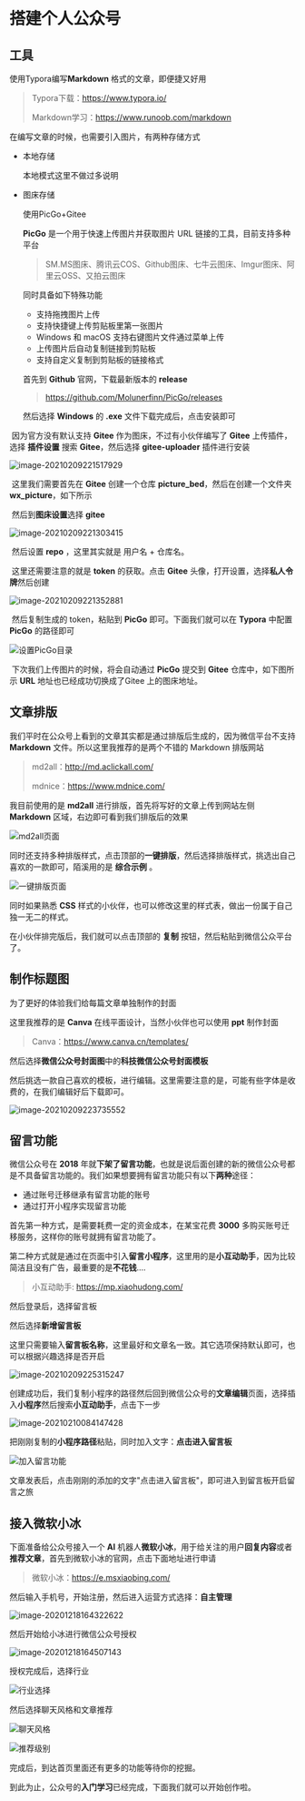 # 搭建个人公众号

## 工具

使用Typora编写**Markdown** 格式的文章，即便捷又好用

> Typora下载：https://www.typora.io/
>
> Markdown学习：https://www.runoob.com/markdown

在编写文章的时候，也需要引入图片，有两种存储方式

- 本地存储

  本地模式这里不做过多说明

- 图床存储

  使用PicGo+Gitee

  **PicGo** 是一个用于快速上传图片并获取图片 URL 链接的工具，目前支持多种平台

  > SM.MS图床、腾讯云COS、Github图床、七牛云图床、Imgur图床、阿里云OSS、又拍云图床

  同时具备如下特殊功能

  - 支持拖拽图片上传
  - 支持快捷键上传剪贴板里第一张图片
  - Windows 和 macOS 支持右键图片文件通过菜单上传
  - 上传图片后自动复制链接到剪贴板
  - 支持自定义复制到剪贴板的链接格式

  首先到 **Github** 官网，下载最新版本的 **release**

  > https://github.com/Molunerfinn/PicGo/releases

  然后选择 **Windows** 的 **.exe** 文件下载完成后，点击安装即可

​	  因为官方没有默认支持 **Gitee** 作为图床，不过有小伙伴编写了 **Gitee** 上传插件，选择 **插件设置** 搜索 **Gitee**，然后选择 **gitee-uploader** 插件进行安装

![image-20210209221517929](https://gitee.com/kongyin/picture_bed/raw/master/wx_picture/image-20210209221517929.png)

​	这里我们需要首先在 **Gitee** 创建一个仓库 **picture_bed**，然后在创建一个文件夹 **wx_picture**，如下所示

​	然后到**图床设置**选择 **gitee**

![image-20210209221303415](https://gitee.com/kongyin/picture_bed/raw/master/wx_picture/image-20210209221303415.png)

​	然后设置 **repo** ，这里其实就是 用户名 + 仓库名。

​	这里还需要注意的就是 **token** 的获取。点击 **Gitee** 头像，打开设置，选择**私人令牌**然后创建

![image-20210209221352881](https://gitee.com/kongyin/picture_bed/raw/master/wx_picture/image-20210209221352881.png)

​	然后复制生成的 token，粘贴到 **PicGo** 即可。下面我们就可以在 **Typora** 中配置 **PicGo** 的路径即可

![设置PicGo目录](https://gitee.com/kongyin/picture_bed/raw/master/wx_picture/6ca3f0ae4224422c9c0996c97a293d8f.png)

​	下次我们上传图片的时候，将会自动通过 **PicGo** 提交到 **Gitee** 仓库中，如下图所示 **URL** 地址也已经成功切换成了Gitee 上的图床地址。

## 文章排版

我们平时在公众号上看到的文章其实都是通过排版后生成的，因为微信平台不支持 **Markdown** 文件。所以这里我推荐的是两个不错的 Markdown 排版网站

> md2all：http://md.aclickall.com/
>
> mdnice：https://www.mdnice.com/

我目前使用的是 **md2all** 进行排版，首先将写好的文章上传到网站左侧 **Markdown** 区域，右边即可看到我们排版后的效果

![md2all页面](https://gitee.com/kongyin/picture_bed/raw/master/wx_picture/21c46350adb648f4bd5c07e28d94fe1b.png)

同时还支持多种排版样式，点击顶部的**一键排版**，然后选择排版样式，挑选出自己喜欢的一款即可，陌溪用的是 **综合示例** 。

![一键排版页面](https://gitee.com/kongyin/picture_bed/raw/master/wx_picture/3ffdddcf14cc46b4bb137c953bba247c.png)

同时如果熟悉 **CSS** 样式的小伙伴，也可以修改这里的样式表，做出一份属于自己独一无二的样式。

在小伙伴排完版后，我们就可以点击顶部的 **复制** 按钮，然后粘贴到微信公众平台了。

## 制作标题图

为了更好的体验我们给每篇文章单独制作的封面

这里我推荐的是 **Canva** 在线平面设计，当然小伙伴也可以使用 **ppt** 制作封面

> Canva：https://www.canva.cn/templates/

然后选择**微信公众号封面图**中的**科技微信公众号封面模板**

然后挑选一款自己喜欢的模板，进行编辑。这里需要注意的是，可能有些字体是收费的，在我们编辑好后下载即可。

![image-20210209223735552](https://gitee.com/kongyin/picture_bed/raw/master/wx_picture/image-20210209223735552.png)

## 留言功能

微信公众号在 **2018** 年就**下架了留言功能**，也就是说后面创建的新的微信公众号都是不具备留言功能的。我们如果想要拥有留言功能只有以下**两种**途径：

- 通过账号迁移继承有留言功能的账号
- 通过打开小程序实现留言功能

首先第一种方式，是需要耗费一定的资金成本，在某宝花费 **3000** 多购买账号迁移服务，这样你的账号就拥有留言功能了。

第二种方式就是通过在页面中引入**留言小程序**，这里用的是**小互动助手**，因为比较简洁且没有广告，最重要的是**不花钱**....

> 小互动助手: https://mp.xiaohudong.com/

然后登录后，选择留言板

然后选择**新增留言板**

这里只需要输入**留言板名称**，这里最好和文章名一致。其它选项保持默认即可，也可以根据兴趣选择是否开启

![image-20210209225315247](https://gitee.com/kongyin/picture_bed/raw/master/wx_picture/image-20210209225315247.png)

创建成功后，我们复制小程序的路径然后回到微信公众号的**文章编辑**页面，选择插入**小程序**然后搜索**小互动助手**，点击下一步

![image-20210210084147428](https://gitee.com/kongyin/picture_bed/raw/master/wx_picture/image-20210210084147428.png)

把刚刚复制的**小程序路径**粘贴，同时加入文字：**点击进入留言板**

![加入留言功能](https://gitee.com/kongyin/picture_bed/raw/master/wx_picture/60cdec66dbcb4c19878a7c249a69f2f6.png)

文章发表后，点击刚刚的添加的文字"点击进入留言板"，即可进入到留言板开启留言之旅

## 接入微软小冰

下面准备给公众号接入一个 **AI** 机器人**微软小冰**，用于给关注的用户**回复内容**或者**推荐文章**，首先到微软小冰的官网，点击下面地址进行申请

> 微软小冰：https://e.msxiaobing.com/

然后输入手机号，开始注册，然后进入运营方式选择：**自主管理**

![image-20201218164322622](https://gitee.com/kongyin/picture_bed/raw/master/wx_picture/f3f7e506bd024aa6b6018a2ed6988fc7.png)

然后开始给小冰进行微信公众号授权

![image-20201218164507143](https://gitee.com/kongyin/picture_bed/raw/master/wx_picture/a1f1d3bc7aa4498294ad03972ea6c98a.png)

授权完成后，选择行业

![行业选择](https://gitee.com/kongyin/picture_bed/raw/master/wx_picture/c083f72ea4954cbe91201204fbf54c86.png)

然后选择聊天风格和文章推荐

![聊天风格](https://gitee.com/kongyin/picture_bed/raw/master/wx_picture/9bdb061d3517491b92ece85bbc52516d.png)

![推荐级别](https://gitee.com/kongyin/picture_bed/raw/master/wx_picture/27454e705b484d3e93b5a6dfbbadae37.png)

完成后，到达首页里面还有更多的功能等待你的挖掘。

到此为止，公众号的**入门学习**已经完成，下面我们就可以开始创作啦。

